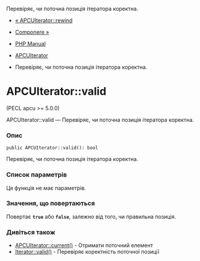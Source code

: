 Перевіряє, чи поточна позиція ітератора коректна.

-   [« APCUIterator::rewind](apcuiterator.rewind.html)
    
-   [Componere »](book.componere.html)
    
-   [PHP Manual](index.html)
    
-   [APCUIterator](class.apcuiterator.html)
    
-   Перевіряє, чи поточна позиція ітератора коректна.
    

# APCUIterator::valid

(PECL apcu >= 5.0.0)

APCUIterator::valid — Перевіряє, чи поточна позиція ітератора коректна.

### Опис

```methodsynopsis
public APCUIterator::valid(): bool
```

Перевіряє, чи поточна позиція ітератора коректна.

### Список параметрів

Ця функція не має параметрів.

### Значення, що повертаються

Повертає **`true`** або **`false`**, залежно від того, чи правильна позиція.

### Дивіться також

-   [APCUIterator::current()](apcuiterator.current.html) - Отримати поточний елемент
-   [Iterator::valid()](iterator.valid.html) - Перевіряє коректність поточної позиції
